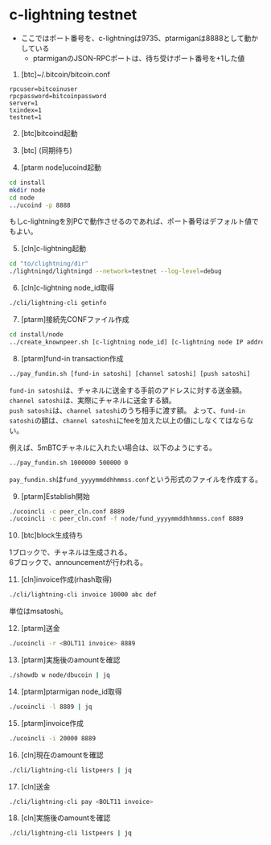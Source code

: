 # c-lightning testnet

* ここではポート番号を、c-lightningは9735、ptarmiganは8888として動かしている
  * ptarmiganのJSON-RPCポートは、待ち受けポート番号を+1した値

 1. [btc]~/.bitcoin/bitcoin.conf

```text
rpcuser=bitcoinuser
rpcpassword=bitcoinpassword
server=1
txindex=1
testnet=1
```

2. [btc]bitcoind起動

3. [btc] (同期待ち)  

4. [ptarm node]ucoind起動

```bash
cd install
mkdir node
cd node
../ucoind -p 8888
```

もしc-lightningを別PCで動作させるのであれば、ポート番号はデフォルト値でもよい。

5. [cln]c-lightning起動

```bash
cd "to/clightning/dir"
./lightningd/lightningd --network=testnet --log-level=debug
```

6. [cln]c-lightning node_id取得

```bash
./cli/lightning-cli getinfo
```

7. [ptarm]接続先CONFファイル作成

```bash
cd install/node
../create_knownpeer.sh [c-lightning node_id] [c-lightning node IP address] > peer_cln.conf
```

8. [ptarm]fund-in transaction作成

```bash
../pay_fundin.sh [fund-in satoshi] [channel satoshi] [push satoshi]
```

`fund-in satoshi`は、チャネルに送金する手前のアドレスに対する送金額。  
`channel satoshi`は、実際にチャネルに送金する額。  
`push satoshi`は、`channel satoshi`のうち相手に渡す額。
よって、`fund-in satoshi`の額は、`channel satoshi`にfeeを加えた以上の値にしなくてはならない。  

例えば、5mBTCチャネルに入れたい場合は、以下のようにする。

```bash
../pay_fundin.sh 1000000 500000 0
```

`pay_fundin.sh`は`fund_yyyymmddhhmmss.conf`という形式のファイルを作成する。

9. [ptarm]Establish開始

```bash
./ucoincli -c peer_cln.conf 8889
./ucoincli -c peer_cln.conf -f node/fund_yyyymmddhhmmss.conf 8889
```

10. [btc]block生成待ち

1ブロックで、チャネルは生成される。  
6ブロックで、announcementが行われる。  

11. [cln]invoice作成(rhash取得)

```bash
./cli/lightning-cli invoice 10000 abc def
```

単位はmsatoshi。

12. [ptarm]送金

```bash
./ucoincli -r <BOLT11 invoice> 8889
```

13. [ptarm]実施後のamountを確認

```bash
./showdb w node/dbucoin | jq
```

14. [ptarm]ptarmigan node_id取得

```bash
./ucoincli -l 8889 | jq
```

15. [ptarm]invoice作成

```bash
./ucoincli -i 20000 8889
```

16. [cln]現在のamountを確認

```bash
./cli/lightning-cli listpeers | jq
```

17. [cln]送金

```bash
./cli/lightning-cli pay <BOLT11 invoice>
```

18. [cln]実施後のamountを確認

```bash
./cli/lightning-cli listpeers | jq
```